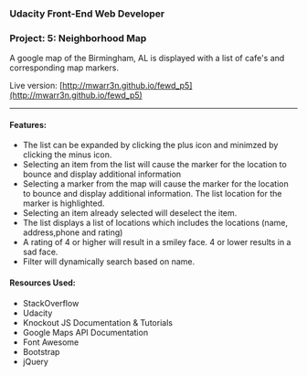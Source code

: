 ### Udacity Front-End Web Developer
### Project: 5: Neighborhood Map


A google map of the Birmingham, AL is displayed with a list of cafe's and corresponding map markers.

Live version: [http://mwarr3n.github.io/fewd_p5](http://mwarr3n.github.io/fewd_p5)

---

#### Features:
* The list can be expanded by clicking the plus icon and minimzed by clicking the minus icon.
* Selecting an item from the list will cause the marker for the location to bounce and display additional information
* Selecting a marker from the map will cause the marker for the location to bounce and display additional information. The list location for the marker is highlighted.
* Selecting an item already selected will deselect the item.
* The list displays a list of locations which includes the locations (name, address,phone and rating)
* A rating of 4 or higher will result in a smiley face. 4 or lower results in a sad face.
* Filter will dynamically search based on name.


#### Resources Used:
* StackOverflow
* Udacity
* Knockout JS Documentation & Tutorials
* Google Maps API Documentation
* Font Awesome
* Bootstrap
* jQuery
